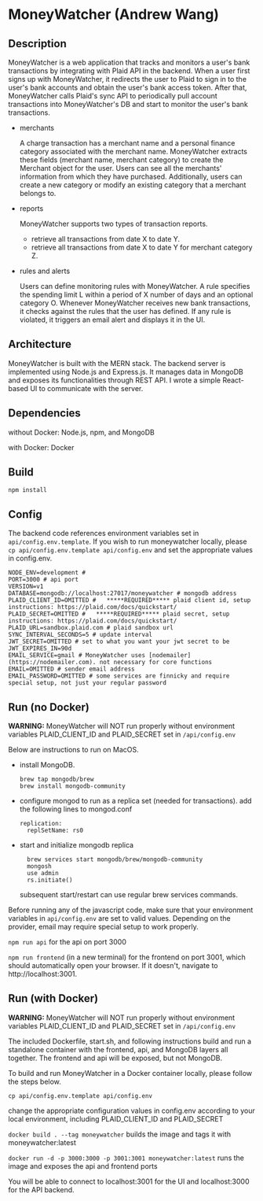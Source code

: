 # MoneyWatcher (Andrew Wang)

## Description
MoneyWatcher is a web application that tracks and monitors a user's bank transactions by integrating with Plaid API in the backend. When a user first signs up with MoneyWatcher, it redirects the user to Plaid to sign in to the user's bank accounts and obtain the user's bank access token. After that, MoneyWatcher calls Plaid's sync API to periodically pull account transactions into MoneyWatcher's DB and start to monitor the user's bank transactions.
* merchants

  A charge transaction has a merchant name and a personal finance category associated with the merchant name. MoneyWatcher extracts these fields (merchant name, merchant category) to create the Merchant object for the user. Users can see all the merchants' information from which they have purchased. Additionally, users can create a new category or modify an existing category that a merchant belongs to.
* reports

  MoneyWatcher supports two types of transaction reports. 
  * retrieve all transactions from date X to date Y. 
  * retrieve all transactions from date X to date Y for merchant category Z.
* rules and alerts

  Users can define monitoring rules with MoneyWatcher. A rule specifies the spending limit L within a period of X number of days and an optional category O. Whenever MoneyWatcher receives new bank transactions, it checks against the rules that the user has defined. If any rule is violated, it triggers an email alert and displays it in the UI.

## Architecture
MoneyWatcher is built with the MERN stack. The backend server is implemented using Node.js and Express.js. It manages data in MongoDB and exposes its functionalities through REST API. I wrote a simple React-based UI to communicate with the server.

## Dependencies
without Docker: Node.js, npm, and MongoDB

with Docker: Docker
## Build
`npm install`
## Config
The backend code references environment variables set in `api/config.env.template`. If you wish to run moneywatcher locally, please `cp api/config.env.template api/config.env` and set the appropriate values in config.env.
```
NODE_ENV=development # 
PORT=3000 # api port
VERSION=v1
DATABASE=mongodb://localhost:27017/moneywatcher # mongodb address
PLAID_CLIENT_ID=OMITTED #   *****REQUIRED***** plaid client id, setup instructions: https://plaid.com/docs/quickstart/
PLAID_SECRET=OMITTED #   *****REQUIRED***** plaid secret, setup instructions: https://plaid.com/docs/quickstart/
PLAID_URL=sandbox.plaid.com # plaid sandbox url
SYNC_INTERVAL_SECONDS=5 # update interval 
JWT_SECRET=OMITTED # set to what you want your jwt secret to be
JWT_EXPIRES_IN=90d
EMAIL_SERVICE=gmail # MoneyWatcher uses [nodemailer](https://nodemailer.com). not necessary for core functions
EMAIL=OMITTED # sender email address
EMAIL_PASSWORD=OMITTED # some services are finnicky and require special setup, not just your regular password
```
## Run (no Docker)
**WARNING:** MoneyWatcher will NOT run properly without environment variables PLAID_CLIENT_ID and PLAID_SECRET set in `/api/config.env` 

Below are instructions to run on MacOS.
* install MongoDB.
  ```
  brew tap mongodb/brew
  brew install mongodb-community
  ```
* configure mongod to run as a replica set (needed for transactions). add the following lines to mongod.conf
  ```
  replication:
    replSetName: rs0
  ```
* start and initialize mongodb replica
  ```
    brew services start mongodb/brew/mongodb-community
    mongosh
    use admin
    rs.initiate()
  ```
  subsequent start/restart can use regular brew services commands.





Before running any of the javascript code, make sure that your environment variables in `api/config.env` are set to valid values. Depending on the provider, email may require special setup to work properly. 

`npm run api` for the api on port 3000 

`npm run frontend` (in a new terminal) for the frontend on port 3001, which should automatically open your browser. If it doesn't, navigate to http://localhost:3001.

## Run (with Docker)
**WARNING:** MoneyWatcher will NOT run properly without environment variables PLAID_CLIENT_ID and PLAID_SECRET set in `/api/config.env` 

The included Dockerfile, start.sh, and following instructions build and run a standalone container with the frontend, api, and MongoDB layers all together. The frontend and api will be exposed, but not MongoDB. 

To build and run MoneyWatcher in a Docker container locally, please follow the steps below.

`cp api/config.env.template api/config.env` 

change the appropriate configuration values in config.env according to your local environment, including PLAID_CLIENT_ID and PLAID_SECRET


`docker build . --tag moneywatcher` builds the image and tags it with moneywatcher:latest

`docker run -d -p 3000:3000 -p 3001:3001 moneywatcher:latest` runs the image and exposes the api and frontend ports

You will be able to connect to localhost:3001 for the UI and localhost:3000 for the API backend.
